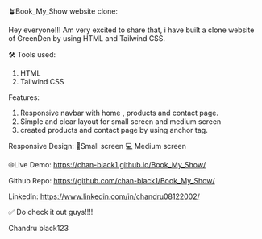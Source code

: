  🪴Book_My_Show website clone:

Hey everyone!!!
     Am very excited to share that, i have built a clone website of GreenDen by using HTML and Tailwind CSS.

🛠️ Tools used:
 1. HTML 
 2. Tailwind CSS 

Features:
1. Responsive navbar with home , products and contact page.
2.  Simple and clear layout for small screen and medium screen
3. ⁠created products and contact page by using anchor tag.

Responsive Design:
 📱Small screen
 💻 Medium screen

🌐Live Demo:
  https://chan-black1.github.io/Book_My_Show/
  

 Github Repo:
   https://github.com/chan-black1/Book_My_Show/
   

Linkedin:
   https://www.linkedin.com/in/chandru08122002/

✅ Do check it out guys!!!!

Chandru
black123
